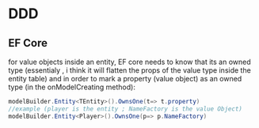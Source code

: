 # DDD
## EF Core
for value objects inside an entity, EF core needs to know that its an owned type (essentialy , i think it will flatten the props of the value type inside the entity table) and in order to mark a property (value object) as an owned type (in the onModelCreating method):
```c#
modelBuilder.Entity<TEntity>().OwnsOne(t=> t.property)
//example (player is the entity ; NameFactory is the value Object)
modelBuilder.Entity<Player>().OwnsOne(p=> p.NameFactory)

```